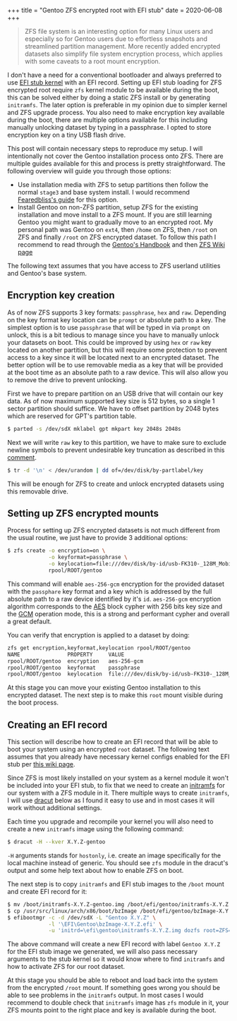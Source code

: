 +++
title = "Gentoo ZFS encrypted root with EFI stub"
date = 2020-06-08
+++

> ZFS file system is an interesting option for many Linux users and
  especially so for Gentoo users due to effortless snapshots and
  streamlined partition management. More recently added encrypted
  datasets also simplify file system encryption process, which applies
  with some caveats to a root mount encryption.

I don't have a need for a conventional bootloader and always preferred
to use [EFI stub kernel](https://wiki.gentoo.org/wiki/EFI_stub_kernel)
with an EFI record. Setting up EFI stub loading for ZFS encrypted root
require `zfs` kernel module to be available during the boot, this can
be solved either by doing a static ZFS install or by generating
`initramfs`. The later option is preferable in my opinion due to
simpler kernel and ZFS upgrade process. You also need to make
encryption key available during the boot, there are multiple options
available for this including manually unlocking dataset by typing in a
passphrase. I opted to store encryption key on a tiny USB flash drive.

This post will contain necessary steps to reproduce my setup. I will
intentionally not cover the Gentoo installation process onto
ZFS. There are multiple guides available for this and process is
pretty straightforward. The following overview will guide you through
those options:

- Use installation media with ZFS to setup partitions then follow the
  normal `stage3` and base system install. I would recommend
  [Fearedbliss's
  guide](https://wiki.gentoo.org/wiki/User:Fearedbliss/Installing_Gentoo_Linux_On_ZFS)
  for this option.
- Install Gentoo on non-ZFS partition, setup ZFS for the existing
  installation and move install to a ZFS mount. If you are still
  learning Gentoo you might want to gradually move to an encrypted
  root. My personal path was Gentoo on `ext4`, then `/home` on ZFS,
  then `/root` on ZFS and finally `/root` on ZFS encrypted dataset. To
  follow this path I recommend to read through the [Gentoo's
  Handbook](https://wiki.gentoo.org/wiki/Handbook) and then [ZFS Wiki
  page](https://wiki.gentoo.org/wiki/ZFS)

The following text assumes that you have access to ZFS userland
utilities and Gentoo's base system.

## Encryption key creation

As of now ZFS supports 3 key formats: `passphrase`, `hex` and
`raw`. Depending on the key format key location can be `prompt` or
absolute path to a key. The simplest option is to use `passphrase`
that will be typed in via `prompt` on unlock, this is a bit tedious to
manage since you have to manually unlock your datasets on boot. This
could be improved by using `hex` or `raw` key located on another
partition, but this will require some protection to prevent access to
a key since it will be located next to an encrypted dataset. The
better option will be to use removable media as a key that will be
provided at the boot time as an absolute path to a raw device. This
will also allow you to remove the drive to prevent unlocking.

First we have to prepare partition on an USB drive that will contain
our key data. As of now maximum supported key size is 512 bytes, so a
single 1 sector partition should suffice. We have to offset partition
by 2048 bytes which are reserved for GPT's partition table.

```sh
$ parted -s /dev/sdX mklabel gpt mkpart key 2048s 2048s
```

Next we will write `raw` key to this partition, we have to make sure
to exclude newline symbols to prevent undesirable key truncation as
described in this
[comment](https://github.com/openzfs/zfs/issues/6556#issuecomment-570340855).

```sh
$ tr -d '\n' < /dev/urandom | dd of=/dev/disk/by-partlabel/key
```

This will be enough for ZFS to create and unlock encrypted datasets
using this removable drive.

## Setting up ZFS encrypted mounts

Process for setting up ZFS encrypted datasets is not much different
from the usual routine, we just have to provide 3 additional options:

```sh
$ zfs create -o encryption=on \
             -o keyformat=passphrase \
             -o keylocation=file:///dev/disk/by-id/usb-FK310-_128M_Mobile-Disk-part1 \
             rpool/ROOT/gentoo
```

This command will enable `aes-256-gcm` encryption for the provided
dataset with the `passphare` key format and a key which is addressed
by the full absolute path to a raw device identified by it's
`id`. `aes-256-gcm` encryption algorithm corresponds to the
[AES](https://en.wikipedia.org/wiki/Advanced_Encryption_Standard)
block cypher with 256 bits key size and the
[GCM](https://en.wikipedia.org/wiki/Galois/Counter_Mode) operation
mode, this is a strong and performant cypher and overall a great
default.

You can verify that encryption is applied to a dataset by doing:

```sh
zfs get encryption,keyformat,keylocation rpool/ROOT/gentoo
NAME               PROPERTY     VALUE
rpool/ROOT/gentoo  encryption   aes-256-gcm
rpool/ROOT/gentoo  keyformat    passphrase
rpool/ROOT/gentoo  keylocation  file:///dev/disk/by-id/usb-FK310-_128M_Mobile-Disk-part1
```

At this stage you can move your existing Gentoo installation to this
encrypted dataset. The next step is to make this `root` mount visible
during the boot process.

## Creating an EFI record

This section will describe how to create an EFI record that will be
able to boot your system using an encrypted `root` dataset. The
following text assumes that you already have necessary kernel configs
enabled for the EFI stub per [this wiki
page](https://wiki.gentoo.org/wiki/EFI_stub_kernel).

Since ZFS is most likely installed on your system as a kernel module
it won't be included into your EFI stub, to fix that we need to create
an [initramfs](https://wiki.gentoo.org/wiki/Initramfs) for our system
with a ZFS module in it. There multiple ways to create `initramfs`, I
will use [dracut](https://wiki.gentoo.org/wiki/Dracut) below as I
found it easy to use and in most cases it will work without additional
settings.

Each time you upgrade and recompile your kernel you will also need to
create a new `initramfs` image using the following command:

```sh
$ dracut -H --kver X.Y.Z-gentoo
```

`-H` arguments stands for `hostonly`, i.e. create an image
specifically for the local machine instead of generic. You should see
`zfs` module in the dracut's output and some help text about how to
enable ZFS on boot.

The next step is to copy `initramfs` and EFI stub images to the
`/boot` mount and create EFI record for it:

```sh
$ mv /boot/initramfs-X.Y.Z-gentoo.img /boot/efi/gentoo/initramfs-X.Y.Z.img
$ cp /usr/src/linux/arch/x86/boot/bzImage /boot/efi/gentoo/bzImage-X.Y.Z.efi
$ efibootmgr -c -d /dev/sdX -L "Gentoo X.Y.Z" \
             -l '\EFI\Gentoo\bzImage-X.Y.Z.efi' \
             -u 'initrd=\efi\gentoo\initramfs-X.Y.Z.img dozfs root=ZFS=rpool/ROOT/gentoo'
```

The above command will create a new EFI record with label `Gentoo
X.Y.Z` for the EFI stub image we generated, we will also pass
necessary arguments to the stub kernel so it would know where to find
`initramfs` and how to activate ZFS for our root dataset.

At this stage you should be able to reboot and load back into the
system from the encrypted `/root` mount. If something goes wrong you
should be able to see problems in the `initramfs` output. In most
cases I would recommend to double check that `initramfs` image has
`zfs` module in it, your ZFS mounts point to the right place and key
is available during the boot.
